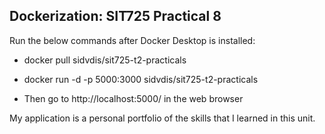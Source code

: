 
## Dockerization: SIT725 Practical 8

Run the below commands after Docker Desktop is installed:

- docker pull sidvdis/sit725-t2-practicals

- docker run -d -p 5000:3000 sidvdis/sit725-t2-practicals

- Then go to http://localhost:5000/ in the web browser

My application is a personal portfolio of the skills that I learned in this unit.